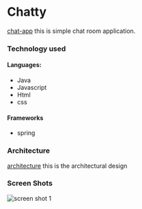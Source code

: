 # Chatty
[chat-app](http://localhost:8080) this is simple chat room application.
### Technology used
#### Languages:
* Java
* Javascript
* Html
* css
#### Frameworks
* spring
### Architecture
[architecture](file:///home/brandon/Pictures/Home.svg) this is the architectural design
### Screen Shots
![screen shot 1](http://localhost:8080/api/v1/screen-shot)
